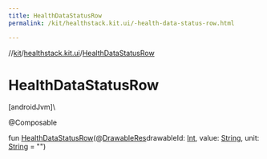 ```yaml
---
title: HealthDataStatusRow
permalink: /kit/healthstack.kit.ui/-health-data-status-row.html

---
```

//[kit](../../index.html)/[healthstack.kit.ui](index.html)/[HealthDataStatusRow](-health-data-status-row.html)



# HealthDataStatusRow



[androidJvm]\




@Composable



fun [HealthDataStatusRow](-health-data-status-row.html)(@[DrawableRes](https://developer.android.com/reference/kotlin/androidx/annotation/DrawableRes.html)drawableId: [Int](https://kotlinlang.org/api/latest/jvm/stdlib/kotlin/-int/index.html), value: [String](https://kotlinlang.org/api/latest/jvm/stdlib/kotlin/-string/index.html), unit: [String](https://kotlinlang.org/api/latest/jvm/stdlib/kotlin/-string/index.html) = &quot;&quot;)




